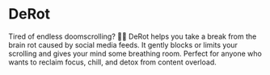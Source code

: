 # DeRot
Tired of endless doomscrolling? 🧠💥 DeRot helps you take a break from the brain rot caused by social media feeds. It gently blocks or limits your scrolling and gives your mind some breathing room. Perfect for anyone who wants to reclaim focus, chill, and detox from content overload.
